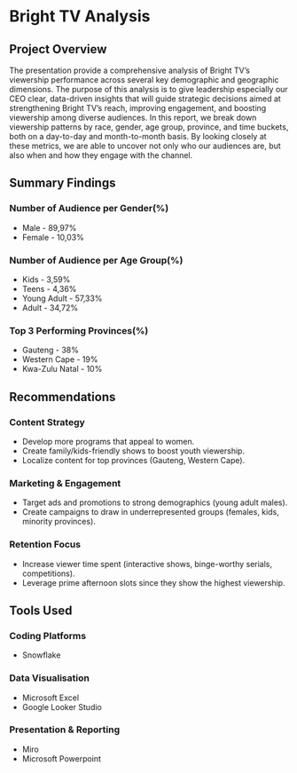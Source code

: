 # Bright TV Analysis
## Project Overview
The presentation provide a comprehensive analysis of Bright TV’s viewership performance across several key demographic and geographic dimensions. The purpose of this analysis is to give leadership especially our CEO clear, data-driven insights that will guide strategic decisions aimed at strengthening Bright TV’s reach, improving engagement, and boosting viewership among diverse audiences. In this report, we break down viewership patterns by race, gender, age group, province, and time buckets, both on a day-to-day and month-to-month basis. By looking closely at these metrics, we are able to uncover not only who our audiences are, but also when and how they engage with the channel.
## Summary Findings
### Number of Audience per Gender(%)
* Male - 89,97%
* Female - 10,03%
### Number of Audience per Age Group(%)
* Kids - 3,59%
* Teens - 4,36%
* Young Adult - 57,33%
* Adult - 34,72%
### Top 3 Performing Provinces(%)
* Gauteng - 38%
* Western Cape - 19%
* Kwa-Zulu Natal - 10%
## Recommendations
### Content Strategy 
* Develop more programs that appeal to women.
* Create family/kids-friendly shows to boost youth viewership.
* Localize content for top provinces (Gauteng, Western Cape).
### Marketing & Engagement
* Target ads and promotions to strong demographics (young adult males).
* Create campaigns to draw in underrepresented groups (females, kids, minority provinces).
### Retention Focus
* Increase viewer time spent (interactive shows, binge-worthy serials, competitions).
* Leverage prime afternoon slots since they show the highest viewership.
## Tools Used 
### Coding Platforms 
* Snowflake
### Data Visualisation 
* Microsoft Excel
* Google Looker Studio 
### Presentation & Reporting
* Miro
* Microsoft Powerpoint
  

